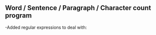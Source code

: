 <h2>Word / Sentence / Paragraph / Character count program</h2>

-Added regular expressions to deal with:</br>
